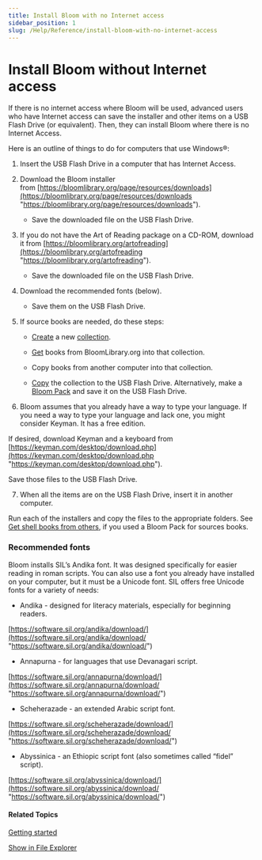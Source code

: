 ```yaml
---
title: Install Bloom with no Internet access
sidebar_position: 1
slug: /Help/Reference/install-bloom-with-no-internet-access
---
```


# Install Bloom without Internet access

If there is no internet access where Bloom will be used, advanced users who have Internet access can save the installer and other items on a USB Flash Drive (or equivalent). Then, they can install Bloom where there is no Internet Access.

Here is an outline of things to do for computers that use Windows®:

1.  Insert the USB Flash Drive in a computer that has Internet Access.
    
2.  Download the Bloom installer from [https://bloomlibrary.org/page/resources/downloads](https://bloomlibrary.org/page/resources/downloads "https://bloomlibrary.org/page/resources/downloads").
    
    -   Save the downloaded file on the USB Flash Drive.
        
3.  If you do not have the Art of Reading package on a CD-ROM, download it from [https://bloomlibrary.org/artofreading](https://bloomlibrary.org/artofreading "https://bloomlibrary.org/artofreading").
    
    -   Save the downloaded file on the USB Flash Drive.
        
4.  Download the recommended fonts (below).
    
    -   Save them on the USB Flash Drive.
        
5.  If source books are needed, do these steps:
    
    -   [Create](../Basic_tasks/Create_a_Bloom_collection.md) a new [collection](../../Concepts/Collection.md).
        
    -   [Get](../Basic_tasks/Get_a_book_from_BloomLibrary.md) books from BloomLibrary.org into that collection.
        
    -   Copy books from another computer into that collection.
        
    -   [Copy](../Basic_tasks/Copy_a_collection_to_another_computer.md) the collection to the USB Flash Drive. Alternatively, make a [Bloom Pack](../../Concepts/Bloom_Pack.md) and save it on the USB Flash Drive.
        
6.  Bloom assumes that you already have a way to type your language. If you need a way to type your language and lack one, you might consider Keyman. It has a free edition.
    

If desired, download Keyman and a keyboard from [https://keyman.com/desktop/download.php](https://keyman.com/desktop/download.php "https://keyman.com/desktop/download.php").

Save those files to the USB Flash Drive.

7.  When all the items are on the USB Flash Drive, insert it in another computer.
    

Run each of the installers and copy the files to the appropriate folders. See [Get shell books from others](../Basic_tasks/Get_shell_books_from_others.md), if you used a Bloom Pack for sources books.

### Recommended fonts

Bloom installs SIL’s Andika font. It was designed specifically for easier reading in roman scripts. You can also use a font you already have installed on your computer, but it must be a Unicode font. SIL offers free Unicode fonts for a variety of needs:

-   Andika - designed for literacy materials, especially for beginning readers.
    

[https://software.sil.org/andika/download/](https://software.sil.org/andika/download/ "https://software.sil.org/andika/download/")

-   Annapurna - for languages that use Devanagari script.
    

[https://software.sil.org/annapurna/download/](https://software.sil.org/annapurna/download/ "https://software.sil.org/annapurna/download/")

-   Scheherazade - an extended Arabic script font.
    

[https://software.sil.org/scheherazade/download/](https://software.sil.org/scheherazade/download/ "https://software.sil.org/scheherazade/download/")

-   Abyssinica - an Ethiopic script font (also sometimes called “fidel” script).
    

[https://software.sil.org/abyssinica/download/](https://software.sil.org/abyssinica/download/ "https://software.sil.org/abyssinica/download/")

#### Related Topics

[Getting started](../../Overview/Getting_started.md)

[Show in File Explorer](../../User_Interface/Tabs/Collections_tab_commands.md)